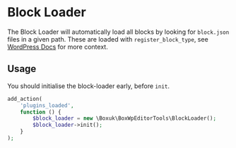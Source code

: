 # Block Loader

The Block Loader will automatically load all blocks by looking for `block.json` files in a given path. These are loaded with `register_block_type`, see [WordPress Docs](https://developer.wordpress.org/reference/functions/register_block_type/) for more context. 

## Usage
You should initialise the block-loader early, before `init`. 
```php
add_action(
    'plugins_loaded',
    function () { 
        $block_loader = new \Boxuk\BoxWpEditorTools\BlockLoader();
        $block_loader->init();
    }
);
```
